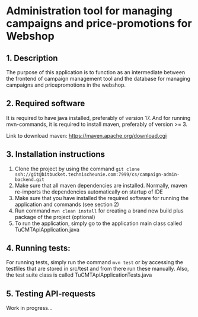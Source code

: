 # Administration tool for managing campaigns and price-promotions for Webshop
 
## 1. Description
The purpose of this application is to function as an intermediate between the frontend of campaign management tool
and the database for managing campaigns and pricepromotions in the webshop.

## 2. Required software
It is required to have java installed, preferably of version 17. And for running mvn-commands, it is required to install
maven, preferably of version >= 3.

Link to download maven: https://maven.apache.org/download.cgi

## 3. Installation instructions

1. Clone the project by using the command
```git clone ssh://git@bitbucket.technischeunie.com:7999/cs/campaign-admin-backend.git```
2. Make sure that all maven dependencies are installed. Normally, maven re-imports the dependencies automatically
on startup of IDE
3. Make sure that you have installed the required software for running the application and commands (see section 2)
4. Run command ```mvn clean install``` for creating a brand new build plus package of the project (optional)
5. To run the application, simply go to the application main class called TuCMTApiApplication.java

## 4. Running tests:
For running tests, simply run the command ```mvn test``` or by accessing the testfiles that are stored in src/test
and from there run these manually. Also, the test suite class is called TuCMTApiApplicationTests.java

## 5. Testing API-requests
Work in progress...